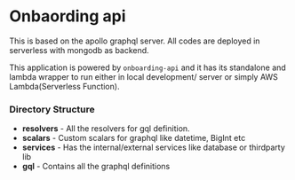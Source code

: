 # Onbaording api
This is based on the apollo graphql server. All codes are deployed in serverless with mongodb as backend.

This application is powered by `onboarding-api` and it has its standalone and lambda wrapper to run either in local development/ server or simply AWS Lambda(Serverless Function).

### Directory Structure
 - **resolvers** - All the resolvers for gql definition.
 - **scalars** - Custom scalars for graphql like datetime, BigInt etc
 - **services** - Has the internal/external services like database or thirdparty lib
 - **gql** - Contains all the graphql definitions
    
